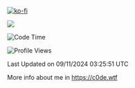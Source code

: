 [![ko-fi](https://ko-fi.com/img/githubbutton_sm.svg)](https://ko-fi.com/Z8Z4Y2LKX)

<a href="https://wakatime.com"><img src="https://wakatime.com/share/@c0dezin/b7f18a7c-ab3a-40b8-8bc7-b1b7bf71f1d6.svg" /></a>

<!--START_SECTION:waka-->
![Code Time](http://img.shields.io/badge/Code%20Time-141%20hrs%2030%20mins-blue)

![Profile Views](http://img.shields.io/badge/Profile%20Views-0-blue)


 Last Updated on 09/11/2024 03:25:51 UTC
<!--END_SECTION:waka-->

More info about me in https://c0de.wtf
